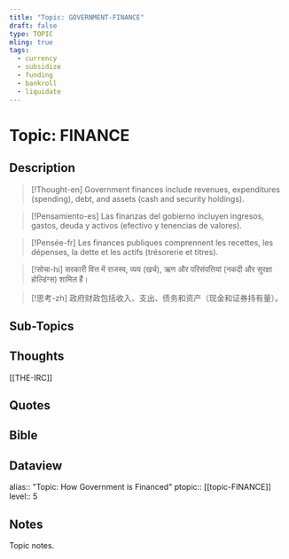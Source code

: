 ```yaml
---
title: "Topic: GOVERNMENT-FINANCE"
draft: false
type: TOPIC
mling: true
tags:
  - currency
  - subsidize
  - funding
  - bankroll
  - liquidate
---
```

# Topic: FINANCE

## Description
>[!Thought-en]
>Government finances include revenues, expenditures (spending), debt, and assets (cash and security holdings).

>[!Pensamiento-es]
>Las finanzas del gobierno incluyen ingresos, gastos, deuda y activos (efectivo y tenencias de valores).

>[!Pensée-fr]
>Les finances publiques comprennent les recettes, les dépenses, la dette et les actifs (trésorerie et titres).

>[!सोचा-hi]
>सरकारी वित्त में राजस्व, व्यय (खर्च), ऋण और परिसंपत्तियां (नकदी और सुरक्षा होल्डिंग्स) शामिल हैं।

>[!思考-zh]
>政府财政包括收入、支出、债务和资产（现金和证券持有量）。

## Sub-Topics


## Thoughts
[[THE-IRC]]

## Quotes

## Bible

## Dataview
alias:: "Topic: How Government is Financed"
ptopic:: [[topic-FINANCE]]
level:: 5

## Notes
Topic notes.

